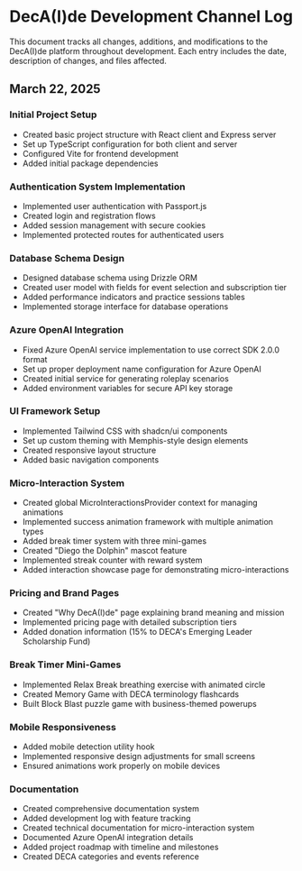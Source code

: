 # DecA(I)de Development Channel Log

This document tracks all changes, additions, and modifications to the DecA(I)de platform throughout development. Each entry includes the date, description of changes, and files affected.

## March 22, 2025

### Initial Project Setup
- Created basic project structure with React client and Express server
- Set up TypeScript configuration for both client and server
- Configured Vite for frontend development
- Added initial package dependencies

### Authentication System Implementation
- Implemented user authentication with Passport.js
- Created login and registration flows
- Added session management with secure cookies
- Implemented protected routes for authenticated users

### Database Schema Design
- Designed database schema using Drizzle ORM
- Created user model with fields for event selection and subscription tier
- Added performance indicators and practice sessions tables
- Implemented storage interface for database operations

### Azure OpenAI Integration
- Fixed Azure OpenAI service implementation to use correct SDK 2.0.0 format
- Set up proper deployment name configuration for Azure OpenAI
- Created initial service for generating roleplay scenarios
- Added environment variables for secure API key storage

### UI Framework Setup
- Implemented Tailwind CSS with shadcn/ui components
- Set up custom theming with Memphis-style design elements
- Created responsive layout structure
- Added basic navigation components

### Micro-Interaction System
- Created global MicroInteractionsProvider context for managing animations
- Implemented success animation framework with multiple animation types
- Added break timer system with three mini-games
- Created "Diego the Dolphin" mascot feature
- Implemented streak counter with reward system
- Added interaction showcase page for demonstrating micro-interactions

### Pricing and Brand Pages
- Created "Why DecA(I)de" page explaining brand meaning and mission
- Implemented pricing page with detailed subscription tiers
- Added donation information (15% to DECA's Emerging Leader Scholarship Fund)

### Break Timer Mini-Games
- Implemented Relax Break breathing exercise with animated circle
- Created Memory Game with DECA terminology flashcards
- Built Block Blast puzzle game with business-themed powerups

### Mobile Responsiveness
- Added mobile detection utility hook
- Implemented responsive design adjustments for small screens
- Ensured animations work properly on mobile devices

### Documentation
- Created comprehensive documentation system
- Added development log with feature tracking
- Created technical documentation for micro-interaction system
- Documented Azure OpenAI integration details
- Added project roadmap with timeline and milestones
- Created DECA categories and events reference